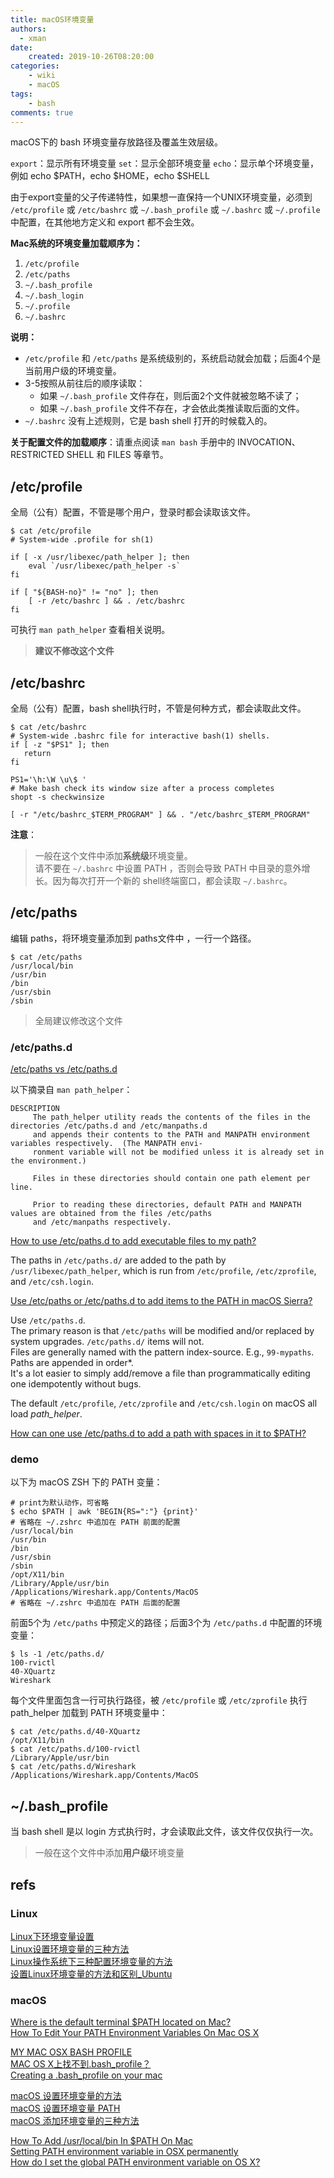 ```yaml
---
title: macOS环境变量
authors:
  - xman
date:
    created: 2019-10-26T08:20:00
categories:
    - wiki
    - macOS
tags:
    - bash
comments: true
---
```


macOS下的 bash 环境变量存放路径及覆盖生效层级。

<!-- more -->

`export`：显示所有环境变量
`set`：显示全部环境变量
`echo`：显示单个环境变量，例如 echo \$PATH，echo \$HOME，echo \$SHELL

由于export变量的父子传递特性，如果想一直保持一个UNIX环境变量，必须到 `/etc/profile` 或 `/etc/bashrc` 或  `~/.bash_profile`  或 `~/.bashrc` 或 `~/.profile` 中配置，在其他地方定义和 export 都不会生效。

**Mac系统的环境变量加载顺序为：**

1. `/etc/profile`  
2. `/etc/paths`  
3. `~/.bash_profile`  
4. `~/.bash_login`  
5. `~/.profile`  
6. `~/.bashrc`  

**说明：**

- `/etc/profile` 和 `/etc/paths` 是系统级别的，系统启动就会加载；后面4个是当前用户级的环境变量。  
- 3-5按照从前往后的顺序读取：  
	 - 如果 `~/.bash_profile` 文件存在，则后面2个文件就被忽略不读了；  
	 - 如果 `~/.bash_profile` 文件不存在，才会依此类推读取后面的文件。  
- `~/.bashrc` 没有上述规则，它是 bash shell 打开的时候载入的。  

**关于配置文件的加载顺序**：请重点阅读 `man bash` 手册中的 INVOCATION、RESTRICTED SHELL 和 FILES 等章节。

## /etc/profile

全局（公有）配置，不管是哪个用户，登录时都会读取该文件。

```
$ cat /etc/profile
# System-wide .profile for sh(1)

if [ -x /usr/libexec/path_helper ]; then
	eval `/usr/libexec/path_helper -s`
fi

if [ "${BASH-no}" != "no" ]; then
	[ -r /etc/bashrc ] && . /etc/bashrc
fi

```

可执行 `man path_helper` 查看相关说明。

> **建议不修改这个文件**

## /etc/bashrc

全局（公有）配置，bash shell执行时，不管是何种方式，都会读取此文件。

```
$ cat /etc/bashrc
# System-wide .bashrc file for interactive bash(1) shells.
if [ -z "$PS1" ]; then
   return
fi

PS1='\h:\W \u\$ '
# Make bash check its window size after a process completes
shopt -s checkwinsize

[ -r "/etc/bashrc_$TERM_PROGRAM" ] && . "/etc/bashrc_$TERM_PROGRAM"
```

**注意**： 

> 一般在这个文件中添加**系统级**环境变量。  
> 请不要在 `~/.bashrc` 中设置 PATH ，否则会导致 PATH 中目录的意外增长。因为每次打开一个新的 shell终端窗口，都会读取 `~/.bashrc`。  

## /etc/paths

编辑 paths，将环境变量添加到 paths文件中 ，一行一个路径。

```
$ cat /etc/paths
/usr/local/bin
/usr/bin
/bin
/usr/sbin
/sbin
```

> 全局建议修改这个文件

### /etc/paths.d

[/etc/paths vs /etc/paths.d](https://discussions.apple.com/thread/5809159)

以下摘录自 `man path_helper`：

```
DESCRIPTION
     The path_helper utility reads the contents of the files in the directories /etc/paths.d and /etc/manpaths.d
     and appends their contents to the PATH and MANPATH environment variables respectively.  (The MANPATH envi-
     ronment variable will not be modified unless it is already set in the environment.)

     Files in these directories should contain one path element per line.

     Prior to reading these directories, default PATH and MANPATH values are obtained from the files /etc/paths
     and /etc/manpaths respectively.
```

[How to use /etc/paths.d to add executable files to my path?](https://apple.stackexchange.com/questions/128897/how-to-use-etc-paths-d-to-add-executable-files-to-my-path)

The paths in `/etc/paths.d/` are added to the path by `/usr/libexec/path_helper`, which is run from `/etc/profile`, `/etc/zprofile`, and `/etc/csh.login`.

[Use /etc/paths or /etc/paths.d to add items to the PATH in macOS Sierra?](https://unix.stackexchange.com/questions/342574/use-etc-paths-or-etc-paths-d-to-add-items-to-the-path-in-macos-sierra)

Use `/etc/paths.d`.  
The primary reason is that `/etc/paths` will be modified and/or replaced by system upgrades. `/etc/paths.d/` items will not.  
Files are generally named with the pattern index-source. E.g., `99-mypaths`. Paths are appended in order*.  
It's a lot easier to simply add/remove a file than programmatically editing one idempotently without bugs.

The default `/etc/profile`, `/etc/zprofile` and `/etc/csh.login` on macOS all load *path_helper*.

[How can one use /etc/paths.d to add a path with spaces in it to $PATH?](https://apple.stackexchange.com/questions/313520/how-can-one-use-etc-paths-d-to-add-a-path-with-spaces-in-it-to-path)  

### demo

以下为 macOS ZSH 下的 PATH 变量：

```Shell
# print为默认动作，可省略
$ echo $PATH | awk 'BEGIN{RS=":"} {print}'
# 省略在 ~/.zshrc 中追加在 PATH 前面的配置
/usr/local/bin
/usr/bin
/bin
/usr/sbin
/sbin
/opt/X11/bin
/Library/Apple/usr/bin
/Applications/Wireshark.app/Contents/MacOS
# 省略在 ~/.zshrc 中追加在 PATH 后面的配置
```

前面5个为 `/etc/paths` 中预定义的路径；后面3个为 `/etc/paths.d` 中配置的环境变量：

```
$ ls -1 /etc/paths.d/
100-rvictl
40-XQuartz
Wireshark
```

每个文件里面包含一行可执行路径，被 `/etc/profile` 或 `/etc/zprofile` 执行 path_helper 加载到 PATH 环境变量中：

```
$ cat /etc/paths.d/40-XQuartz
/opt/X11/bin
$ cat /etc/paths.d/100-rvictl
/Library/Apple/usr/bin
$ cat /etc/paths.d/Wireshark
/Applications/Wireshark.app/Contents/MacOS
```

## ~/.bash_profile

当 bash shell 是以 login 方式执行时，才会读取此文件，该文件仅仅执行一次。

> 一般在这个文件中添加**用户级**环境变量

## refs

### Linux

[Linux下环境变量设置](https://www.cnblogs.com/Joans/p/7760378.html)  
[Linux设置环境变量的三种方法](https://zongxp.blog.csdn.net/article/details/82187899)  
[Linux操作系统下三种配置环境变量的方法](https://www.cnblogs.com/lidabo/p/4344184.html)  
[设置Linux环境变量的方法和区别_Ubuntu](https://www.cnblogs.com/zhuixinshaonian/p/5521699.html)  

### macOS

[Where is the default terminal $PATH located on Mac?](https://stackoverflow.com/questions/9832770/where-is-the-default-terminal-path-located-on-mac)  
[How To Edit Your PATH Environment Variables On Mac OS X](http://hathaway.cc/post/69201163472/how-to-edit-your-path-environment-variables-on-mac)  

[MY MAC OSX BASH PROFILE](http://natelandau.com/my-mac-osx-bash_profile/)  
[MAC OS X上找不到.bash_profile？](http://blog.csdn.net/hsyj_0001/article/details/5403939)  
[Creating a .bash_profile on your mac](http://redfinsolutions.com/blog/creating-bashprofile-your-mac)  

[macOS 设置环境变量的方法](https://recomm.cnblogs.com/blogpost/3721616)  
[macOS 设置环境变量 PATH](https://www.cnblogs.com/jiumengmeng/p/9837624.html)  
[macOS 添加环境变量的三种方法](https://yijiebuyi.com/blog/41ee3bab0c5bf1d43c7a8ccc7f0fe44e.html)  

[How To Add /usr/local/bin In $PATH On Mac](https://izziswift.com/how-to-add-usr-local-bin-in-path-on-mac/)  
[Setting PATH environment variable in OSX permanently](https://stackoverflow.com/questions/22465332/setting-path-environment-variable-in-osx-permanently)  
[How do I set the global PATH environment variable on OS X?](https://serverfault.com/questions/16355/how-do-i-set-the-global-path-environment-variable-on-os-x)  

